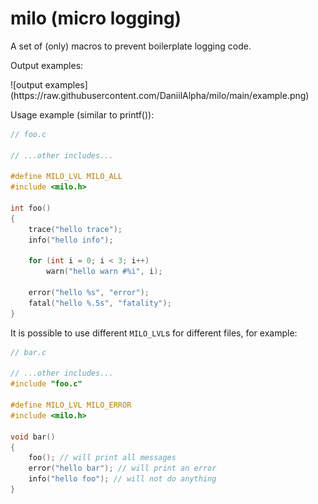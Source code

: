 # milo (micro logging)
A set of (only) macros to prevent boilerplate logging code.

Output examples:
<p>
![output examples](https://raw.githubusercontent.com/DaniilAlpha/milo/main/example.png)
</p>

Usage example (similar to printf()):
```c
// foo.c

// ...other includes...

#define MILO_LVL MILO_ALL
#include <milo.h>

int foo()
{
    trace("hello trace");
    info("hello info");

    for (int i = 0; i < 3; i++)
        warn("hello warn #%i", i);

    error("hello %s", "error");
    fatal("hello %.5s", "fatality");
}
```

It is possible to use different `MILO_LVL`s for different files, for example:
```c
// bar.c

// ...other includes...
#include "foo.c"

#define MILO_LVL MILO_ERROR
#include <milo.h>

void bar()
{
    foo(); // will print all messages
    error("hello bar"); // will print an error
    info("hello foo"); // will not do anything
}
```
